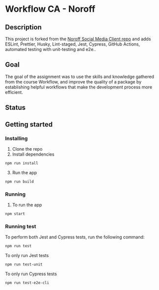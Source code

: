 # Workflow CA - Noroff

## Description
This project is forked from the [Noroff Social Media Client repo](https://github.com/noroffFEU/social-media-client) and adds ESLint, Prettier, Husky, Lint-staged, Jest, Cypress, GitHub Actions, automated testing with unit-testing and e2e..

## Goal
The goal of the assignment was to use the skills and knowledge gathered from the course Workflow, and improve the quality of a package by establishing helpful workflows that make the development process more efficient.

## Status

## Getting started

### Installing
1. Clone the repo
2. Install dependencies 
```bash 
npm run install
```
3. Run the app 
```bash 
npm run build
```

### Running
1. To run the app 
```bash
npm start
```

### Running test
To perform both Jest and Cypress tests, run the following command:

```bash
npm run test
```
To only run Jest tests

```bash
npm run test-unit
```

To only run Cypress tests

```bash
npm run test-e2e-cli
```
